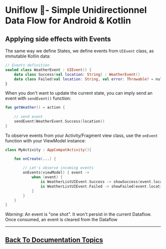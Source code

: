 
# Uniflow 🦄- Simple Unidirectionnel Data Flow for Android & Kotlin

## Applying side effects with Events

The same way we define States, we define events from `UIEvent` class, as immutable Kotlin data:

```kotlin
// Events definition
sealed class WeatherEvent : UIEvent() {
    data class Success(val location: String) : WeatherEvent()
    data class Failed(val location: String, val error: Throwable? = null) : WeatherEvent()
}
```

When you don't want to update the current state, you can imply send an event with `sendEvent()` function:

```kotlin
fun getWeather() = action {
    
    // send event
    sendEvent(WeatherEvent.Success(location))
}
```

To observe events from your Activity/Fragment view class, use the  `onEvent` function with your ViewModel instance:

```kotlin
class MyActivity : AppCompatActivity(){

    fun onCreate(...) {
        
        // Let's observe incoming events
        onEvents(viewModel) { event ->
            when (event) {
                is WeatherListUIEvent.Success -> showSuccess(event.location)
                is WeatherListUIEvent.Failed -> showFailed(event.location, event.error)
            }
        }
    }
}
```

_Warning_: An event is "one shot". It won't persist in the current Dataflow. Once consumed, an event is cleared from the Dataflow 

----

## [Back To Documentation Topics](../README.md#getting-started--documentation-)



